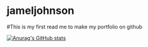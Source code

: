 # jameljohnson

#This is my first read me to make my portfolio on github

[![Anurag's GitHub stats](https://github-readme-stats.vercel.app/api?Jamel144=anuraghazra)](https://github.com/anuraghazra/github-readme-stats)
